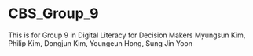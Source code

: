 # CBS_Group_9
This is for Group 9 in Digital Literacy for Decision Makers 
Myungsun Kim, Philip Kim, Dongjun Kim, Youngeun Hong, Sung Jin Yoon
